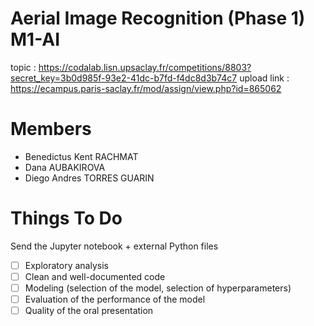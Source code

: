 # Aerial Image Recognition (Phase 1) M1-AI

topic : https://codalab.lisn.upsaclay.fr/competitions/8803?secret_key=3b0d985f-93e2-41dc-b7fd-f4dc8d3b74c7
upload link : https://ecampus.paris-saclay.fr/mod/assign/view.php?id=865062
# Members 

- Benedictus Kent RACHMAT
- Dana AUBAKIROVA
- Diego Andres TORRES GUARIN

# Things To Do 

Send the Jupyter notebook + external Python files

- [ ] Exploratory analysis 
- [ ] Clean and well-documented code 
- [ ] Modeling (selection of the model, selection of hyperparameters) 
- [ ] Evaluation of the performance of the model 
- [ ] Quality of the oral presentation
